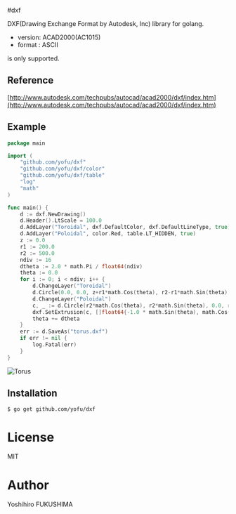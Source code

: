#dxf

DXF(Drawing Exchange Format by Autodesk, Inc) library for golang.

+ version: ACAD2000(AC1015)
+ format : ASCII

is only supported.

## Reference

[http://www.autodesk.com/techpubs/autocad/acad2000/dxf/index.htm](http://www.autodesk.com/techpubs/autocad/acad2000/dxf/index.htm)

## Example
```go
package main

import (
	"github.com/yofu/dxf"
	"github.com/yofu/dxf/color"
	"github.com/yofu/dxf/table"
	"log"
	"math"
)

func main() {
	d := dxf.NewDrawing()
	d.Header().LtScale = 100.0
	d.AddLayer("Toroidal", dxf.DefaultColor, dxf.DefaultLineType, true)
	d.AddLayer("Poloidal", color.Red, table.LT_HIDDEN, true)
	z := 0.0
	r1 := 200.0
	r2 := 500.0
	ndiv := 16
	dtheta := 2.0 * math.Pi / float64(ndiv)
	theta := 0.0
	for i := 0; i < ndiv; i++ {
		d.ChangeLayer("Toroidal")
		d.Circle(0.0, 0.0, z+r1*math.Cos(theta), r2-r1*math.Sin(theta))
		d.ChangeLayer("Poloidal")
		c, _ := d.Circle(r2*math.Cos(theta), r2*math.Sin(theta), 0.0, r1)
		dxf.SetExtrusion(c, []float64{-1.0 * math.Sin(theta), math.Cos(theta), 0.0})
		theta += dtheta
	}
	err := d.SaveAs("torus.dxf")
	if err != nil {
		log.Fatal(err)
	}
}
```

![Torus](example/torus/torus.png)

## Installation

```
$ go get github.com/yofu/dxf
```

# License

MIT

# Author

Yoshihiro FUKUSHIMA
